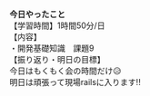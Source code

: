 **今日やったこと**<br>
【学習時間】1時間50分/日<br>
【内容】<br>
・開発基礎知識　課題9<br>
【振り返り・明日の目標】<br>
今日はもくもく会の時間だけ😥<br>
明日は頑張って現場railsに入ります!!<br>